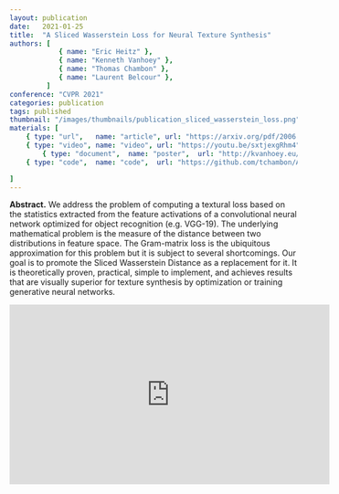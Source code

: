 ```yaml
---
layout: publication
date:   2021-01-25
title:  "A Sliced Wasserstein Loss for Neural Texture Synthesis"
authors: [
            { name: "Eric Heitz" },
            { name: "Kenneth Vanhoey" },
            { name: "Thomas Chambon" },
            { name: "Laurent Belcour" },
         ]
conference: "CVPR 2021"
categories: publication
tags: published
thumbnail: "/images/thumbnails/publication_sliced_wasserstein_loss.png"
materials: [
    { type: "url",   name: "article", url: "https://arxiv.org/pdf/2006.07229.pdf" },
    { type: "video", name: "video", url: "https://youtu.be/sxtjexgRhm4" },
		{ type: "document",  name: "poster",  url: "http://kvanhoey.eu/data/research/HVCB21-poster.pdf" },
    { type: "code",  name: "code",  url: "https://github.com/tchambon/A-Sliced-Wasserstein-Loss-for-Neural-Texture-Synthesis" },

]
---
```


<p>
<strong>Abstract.</strong>
We address the problem of computing a textural loss based on the statistics extracted from the feature activations of a convolutional neural network optimized for object recognition (e.g. VGG-19). The underlying mathematical problem is the measure of the distance between two distributions in feature space. The Gram-matrix loss is the ubiquitous approximation for this problem but it is subject to several shortcomings. Our goal is to promote the Sliced Wasserstein Distance as a replacement for it. It is theoretically proven, practical, simple to implement, and achieves results that are visually superior for texture synthesis by optimization or training generative neural networks. 
</p>

<center>
<iframe width="560" height="315" src="https://www.youtube.com/embed/sxtjexgRhm4" frameborder="0" allow="accelerometer; autoplay; encrypted-media; gyroscope; picture-in-picture" allowfullscreen=""></iframe>
</center>
